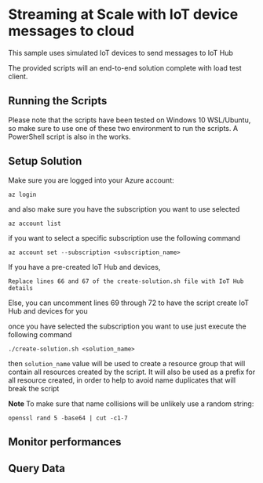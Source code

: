 # Streaming at Scale with IoT device messages to cloud

This sample uses simulated IoT devices to send messages to IoT Hub

The provided scripts will an end-to-end solution complete with load test client.

## Running the Scripts

Please note that the scripts have been tested on Windows 10 WSL/Ubuntu, so make sure to use one of these two environment to run the scripts.
A PowerShell script is also in the works.

## Setup Solution

Make sure you are logged into your Azure account:

    az login

and also make sure you have the subscription you want to use selected

    az account list

if you want to select a specific subscription use the following command

    az account set --subscription <subscription_name>

If you have a pre-created IoT Hub and devices,

    Replace lines 66 and 67 of the create-solution.sh file with IoT Hub details

Else, you can uncomment lines 69 through 72 to have the script create IoT Hub and devices for you

once you have selected the subscription you want to use just execute the following command

    ./create-solution.sh <solution_name>

then `solution_name` value will be used to create a resource group that will contain all resources created by the script. It will also be used as a prefix for all resource created, in order to help to avoid name duplicates that will break the script

**Note**
To make sure that name collisions will be unlikely use a random string:

    openssl rand 5 -base64 | cut -c1-7


## Monitor performances

## Query Data